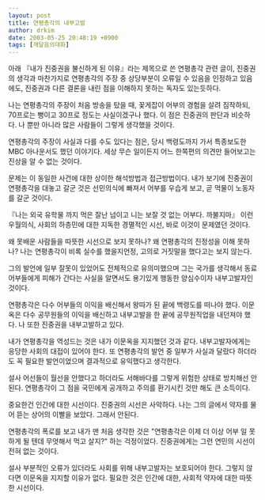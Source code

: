 ```yaml
---
layout: post
title: 연평총각의 내부고발
author: drkim
date: 2003-05-25 20:48:19 +0900
tags: [깨달음의대화]
---
```

아래 『내가 진중권을 불신하게 된 이유』라는 제목으로 쓴 연평총각 관련 글이, 진중권의 생각과 마찬가지로 연평총각의 주장 중 상당부분이 오류일 수 있음을 인정하고 있음에도, 진중권과 다른 결론을 내린 점을 이해하지 못하는 독자도 있는듯하다.
  

  
나는 연평총각의 주장이 처음 방송을 탔을 때, 꽃게잡이 어부의 경험을 살려 짐작하되, 70프로는 뻥이고 30프로 정도는 사실이겠구나 했다. 이 점은 진중권의 판단과 비슷하다. 나 뿐만 아니라 많은 사람들이 그렇게 생각했을 것이다.
  

  
연평총각의 주장이 사실과 다를 수도 있다는 점은, 당시 백령도까지 가서 특종보도한 MBC 아나운서도 했던 이야기다. 세상 무슨 일이든지 어느 한쪽편의 의견만 들어보고는 진상을 알 수 없는 것이다.
  

  
문제는 이 동일한 사건에 대한 상이한 해석방법과 접근방법이다. 내가 보기에 진중권이 연평총각을 대놓고 갈군 것은 선민의식에 빠져서 어부를 우습게 보고, 곧 먹물이 노동자를 갈군 것이다.
  

  
『나는 외국 유학물 까지 먹은 잘난 넘이고 니는 보잘 것 없는 어부다. 까불지마』 이런 우월의식, 사회의 하층민에 대한 지독한 경멸적인 시선, 바로 이것이 문제였던 것이다.
  

  
왜 못배운 사람들을 따뜻한 시선으로 보지 못하나? 왜 연평총각의 진정성을 이해 못하나? 나는 연평총각이 비록 실수를 했을지언정, 고의로 거짓말을 했다고는 보지 않는다.
  

  
그의 발언에 일부 잘못이 있었어도 전체적으로 유의미했으며 그는 국가를 생각해서 동료 어부들에게 피해가 간다는 사실을 알면서도 용기있게 행동한 양심수이자 내부고발자인 것이다.
  

  
연평총각은 다수 어부들의 이익을 배신해서 왕따가 된 끝에 백령도를 떠나야 했다. 이문옥은 다수 공무원들의 이익을 배신하고 내부고발을 한 끝에 공무원직업을 내던져야 했다. 나 또한 진중권을 내부고발하고 있다.
  

  
내가 연평총각을 역성드는 것은 내가 이문옥을 지지했던 것과 같다. 내부고발자에게는 응당한 사회의 대접이 있어야 한다. 또 연평총각의 발언 중 일부가 사실과 달랐다 하더라도 꼭 필요한 발언이었으며 결과적으로 유익했다고 생각한다.
  

  
설사 어선들이 월선을 안했다고 하더라도 서해바다를 그렇게 위험한 상태로 방치해선 안된다. 연평총각이 그 점을 국민에게 공개하고 주의를 환기시킨 것만 해도 큰 소득이다.
  

  
중요한건 인간에 대한 시선이다. 진중권의 시선은 사악하다. 나는 그의 글에서 약자를 물어 뜯는 상어의 이빨을 보았다. 그래서 안된다.
  

  
연평총각의 폭로를 보고 내가 맨 처음 생각한 것은 "연평총각은 이제 더 이상 어부 일 못하게 될 텐데 무엇해서 먹고 살지?" 하는 걱정이었다. 진중권에게는 그런 연민의 시선이 전혀 없는 것이다.
  

  
설사 부분적인 오류가 있더라도 사회를 위해 내부고발자는 보호되어야 한다. 그렇지 않다면 이문옥을 지지할 이유가 없다. 필요한 것은 인간에 대한, 사회적 약자에 대한 따뜻한 시선이다.